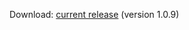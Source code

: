 
Download: [current release](https://github.com/edwardsnj/HorvathLabTools/releases/tag/RNA2DNAlign-1.0.9) (version 1.0.9)
